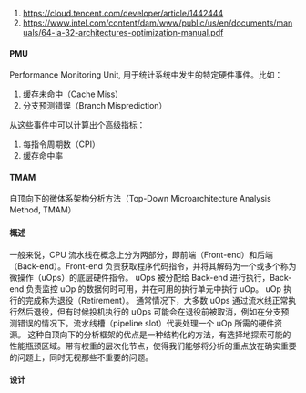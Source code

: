 1. https://cloud.tencent.com/developer/article/1442444
1. https://www.intel.com/content/dam/www/public/us/en/documents/manuals/64-ia-32-architectures-optimization-manual.pdf

#### PMU
Performance Monitoring Unit, 用于统计系统中发生的特定硬件事件。比如：
1. 缓存未命中（Cache Miss）
1. 分支预测错误（Branch Misprediction）

从这些事件中可以计算出个高级指标：
1. 每指令周期数（CPI）
1. 缓存命中率

#### TMAM
自顶向下的微体系架构分析方法（Top-Down Microarchitecture Analysis Method, TMAM）

#### 概述
一般来说，CPU 流水线在概念上分为两部分，即前端（Front-end）和后端（Back-end）。Front-end 负责获取程序代码指令，并将其解码为一个或多个称为微操作（uOps）的底层硬件指令。
uOps 被分配给 Back-end 进行执行，Back-end 负责监控 uOp 的数据何时可用，并在可用的执行单元中执行 uOp。 uOp 执行的完成称为退役（Retirement）。
通常情况下，大多数 uOps 通过流水线正常执行然后退役，但有时候投机执行的 uOps 可能会在退役前被取消，例如在分支预测错误的情况下。流水线槽（pipeline slot）代表处理一个 uOp 所需的硬件资源。
这种自顶向下的分析框架的优点是一种结构化的方法，有选择地探索可能的性能瓶颈区域。带有权重的层次化节点，使得我们能够将分析的重点放在确实重要的问题上，同时无视那些不重要的问题。

#### 设计
